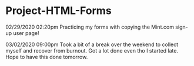 # Project-HTML-Forms
02/29/2020 02:20pm
Practicing my forms with copying the Mint.com sign-up user page!

03/02/2020 09:00pm
Took a bit of a break over the weekend to collect myself and recover from burnout. Got a lot done even tho I started late. Hope to have this done tomorrow.